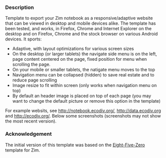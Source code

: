 ### Description
Template to export your Zim notebook as a responsive/adaptive website that can be viewed in desktop and mobile devices alike. The template has been tested, and works, in Firefox, Chrome and Internet Explorer on the desktop and on Firefox, Chrome and the stock browser on various Android devices. It sports:

* Adaptive, with layout optimizations for various screen sizes
* On the desktop (or larger tablets) the navigate side menu is on the left, page content centered on the page, fixed position for menu when scrolling the page.
* On your mobile or smaller tablets, the natigate menu moves to the top
* Navigation menu can be collapsed (hidden) to save real estate and to reduce page scrolling
* Image resize to fit within screen (only works when navigation menu on top)
* By default an header image is placed on top of each page (you may want to change the default picture or remove this option in the template)

For example websits, see http://notebook.ecodiv.org/, http://data.ecodiv.org and http://ecodiv.org/. Below some screenshots (screenshots may not show the most recent version).

### Acknowledgement
The initial version of this template was based on the [Eight-Five-Zero](https://github.com/jrm4/Eight-Five-Zero) template for Zim.
